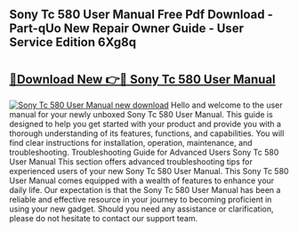 ## Sony Tc 580 User Manual Free Pdf Download - Part-qUo New Repair Owner Guide - User Service Edition 6Xg8q

# <h2><a href="http://bc6780.oget.top/?id=Sony+Tc+580+User+Manual">🔗Download New 👉🔴 Sony Tc 580 User Manual</a></h2>

[![Sony Tc 580 User Manual new download](https://i.imgur.com/5g1atiW.png)](http://bc6780.oget.top/?id=Sony+Tc+580+User+Manual)
Hello and welcome to the user manual for your newly unboxed Sony Tc 580 User Manual. This guide is designed to help you get started with your product and provide you with a thorough understanding of its features, functions, and capabilities. You will find clear instructions for installation, operation, maintenance, and troubleshooting. Troubleshooting Guide for Advanced Users Sony Tc 580 User Manual This section offers advanced troubleshooting tips for experienced users of your new Sony Tc 580 User Manual. This Sony Tc 580 User Manual comes equipped with a wealth of features to enhance your daily life. Our expectation is that the Sony Tc 580 User Manual has been a reliable and effective resource in your journey to becoming proficient in using your new gadget. Should you need any assistance or clarification, please do not hesitate to contact our support team.
